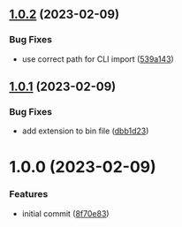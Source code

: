 ## [1.0.2](https://github.com/DASPRiD/ssm-manager/compare/v1.0.1...v1.0.2) (2023-02-09)


### Bug Fixes

* use correct path for CLI import ([539a143](https://github.com/DASPRiD/ssm-manager/commit/539a143cdd8770638616759cf28589a8a40c6469))

## [1.0.1](https://github.com/DASPRiD/ssm-manager/compare/v1.0.0...v1.0.1) (2023-02-09)


### Bug Fixes

* add extension to bin file ([dbb1d23](https://github.com/DASPRiD/ssm-manager/commit/dbb1d23b38c9b9f29d6bb4d81364caf554ab3ce1))

# 1.0.0 (2023-02-09)


### Features

* initial commit ([8f70e83](https://github.com/DASPRiD/ssm-manager/commit/8f70e83acb5111fab5ca8f15d730226f2b713975))
